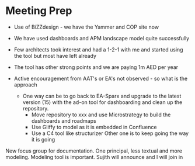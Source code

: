 # Meeting Prep
* Use of BiZZdesign - we have the Yammer and COP site now
* We have used dashboards and APM landscape model quite successfully
* Few architects took interest and had a 1-2-1 with me and started using the tool but most have left already
* The tool has other strong points and we are paying 1m AED per year

* Active encouragement from AAT's or EA's not observed - so what is the approach
	* One way can be to go back to EA-Sparx and upgrade to the latest version (15) with the ad-on tool for dashboarding and clean up the repository.
        * Move repository to xxx and use Microstrategy to build the dashboards and roadmaps
        * Use Gliffy to model as it is embedded in Confluence
        * Use a C4 tool like structurizer 
	Other one is to keep going the way it is going

New focus group for documentation. One principal, less textual and more modeling. Modeling tool is important.  Sujith will announce and I will join in 


